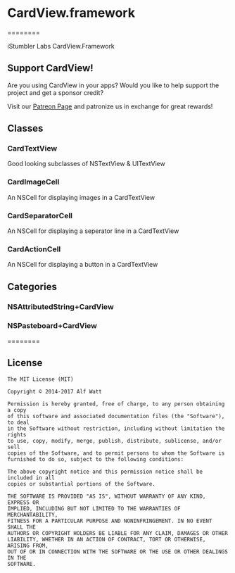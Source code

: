 # CardView.framework

========

iStumbler Labs CardView.Framework

<a id="support"></a>
## Support CardView!

Are you using CardView in your apps? Would you like to help support the project and get a sponsor credit?

Visit our [Patreon Page](https://www.patreon.com/istumblerlabs) and patronize us in exchange for great rewards!

<a id="classes"></a>
## Classes

### CardTextView

Good looking subclasses of NSTextView & UITextView

### CardImageCell

An NSCell for displaying images in a CardTextView

### CardSeparatorCell

An NSCell for displaying a seperator line in a CardTextView

### CardActionCell

An NSCell for displaying a button in a CardTextView

<a id="categories"></a>
## Categories

### NSAttributedString+CardView

### NSPasteboard+CardView

========

<a id="license"></a>
## License

    The MIT License (MIT)

    Copyright © 2014-2017 Alf Watt

    Permission is hereby granted, free of charge, to any person obtaining a copy
    of this software and associated documentation files (the "Software"), to deal
    in the Software without restriction, including without limitation the rights
    to use, copy, modify, merge, publish, distribute, sublicense, and/or sell
    copies of the Software, and to permit persons to whom the Software is
    furnished to do so, subject to the following conditions:

    The above copyright notice and this permission notice shall be included in all
    copies or substantial portions of the Software.

    THE SOFTWARE IS PROVIDED "AS IS", WITHOUT WARRANTY OF ANY KIND, EXPRESS OR
    IMPLIED, INCLUDING BUT NOT LIMITED TO THE WARRANTIES OF MERCHANTABILITY,
    FITNESS FOR A PARTICULAR PURPOSE AND NONINFRINGEMENT. IN NO EVENT SHALL THE
    AUTHORS OR COPYRIGHT HOLDERS BE LIABLE FOR ANY CLAIM, DAMAGES OR OTHER
    LIABILITY, WHETHER IN AN ACTION OF CONTRACT, TORT OR OTHERWISE, ARISING FROM,
    OUT OF OR IN CONNECTION WITH THE SOFTWARE OR THE USE OR OTHER DEALINGS IN THE
    SOFTWARE.
